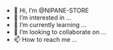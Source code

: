 - 👋 Hi, I’m @NIPANE-STORE
- 👀 I’m interested in ...
- 🌱 I’m currently learning ...
- 💞️ I’m looking to collaborate on ...
- 📫 How to reach me ...

<!---
NIPANE-STORE/NIPANE-STORE is a ✨ special ✨ repository because its `README.md` (this file) appears on your GitHub profile.
You can click the Preview link to take a look at your changes.
--->
